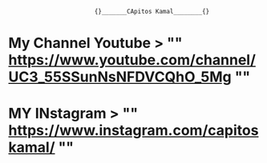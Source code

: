                             {}_______CApitos Kamal________{}
                            
# My Channel Youtube  >  ""  https://www.youtube.com/channel/UC3_55SSunNsNFDVCQhO_5Mg  ""

# MY INstagram  >  ""  https://www.instagram.com/capitoskamal/  ""
